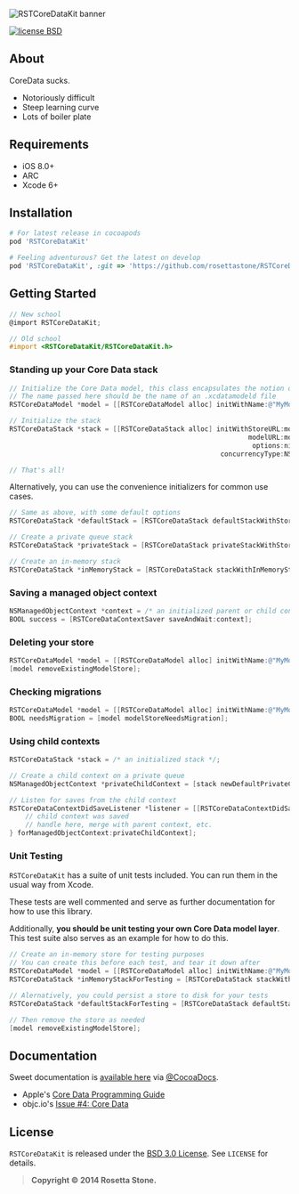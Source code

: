 ![RSTCoreDataKit banner][bannerLink]

[![license BSD](http://img.shields.io/badge/license-BSD-orange.png)][bsdLink]

## About

CoreData sucks.

* Notoriously difficult
* Steep learning curve
* Lots of boiler plate

## Requirements

* iOS 8.0+
* ARC
* Xcode 6+

## Installation

````ruby
# For latest release in cocoapods
pod 'RSTCoreDataKit'

# Feeling adventurous? Get the latest on develop
pod 'RSTCoreDataKit', :git => 'https://github.com/rosettastone/RSTCoreDataKit.git', :branch => 'develop'
````

## Getting Started

````objective-c
// New school
@import RSTCoreDataKit;

// Old school
#import <RSTCoreDataKit/RSTCoreDataKit.h>
````

### Standing up your Core Data stack

````objective-c
// Initialize the Core Data model, this class encapsulates the notion of a .xcdatamodeld file
// The name passed here should be the name of an .xcdatamodeld file
RSTCoreDataModel *model = [[RSTCoreDataModel alloc] initWithName:@"MyModelName"];

// Initialize the stack
RSTCoreDataStack *stack = [[RSTCoreDataStack alloc] initWithStoreURL:model.storeURL
                                                            modelURL:model.modelURL
                                                             options:nil
                                                     concurrencyType:NSMainQueueConcurrencyType];

// That's all!
````

Alternatively, you can use the convenience initializers for common use cases.

````objective-c
// Same as above, with some default options
RSTCoreDataStack *defaultStack = [RSTCoreDataStack defaultStackWithStoreURL:model.storeURL modelURL:model.modelURL];

// Create a private queue stack
RSTCoreDataStack *privateStack = [RSTCoreDataStack privateStackWithStoreURL:model.storeURL modelURL:model.modelURL];

// Create an in-memory stack
RSTCoreDataStack *inMemoryStack = [RSTCoreDataStack stackWithInMemoryStoreWithModelURL:model.modelURL];
````

### Saving a managed object context

````objective-c
NSManagedObjectContext *context = /* an initialized parent or child context */;
BOOL success = [RSTCoreDataContextSaver saveAndWait:context];
````

### Deleting your store

````objective-c
RSTCoreDataModel *model = [[RSTCoreDataModel alloc] initWithName:@"MyModelName"];
[model removeExistingModelStore];
````

### Checking migrations

````objective-c
RSTCoreDataModel *model = [[RSTCoreDataModel alloc] initWithName:@"MyModelName"];
BOOL needsMigration = [model modelStoreNeedsMigration];
````

### Using child contexts

````objective-c
RSTCoreDataStack *stack = /* an initialized stack */;

// Create a child context on a private queue
NSManagedObjectContext *privateChildContext = [stack newDefaultPrivateChildContext];

// Listen for saves from the child context
RSTCoreDataContextDidSaveListener *listener = [[RSTCoreDataContextDidSaveListener alloc] initWithHandler:^(NSNotification *notification) {
    // child context was saved
    // handle here, merge with parent context, etc.
} forManagedObjectContext:privateChildContext];
````

### Unit Testing

`RSTCoreDataKit` has a suite of unit tests included. You can run them in the usual way from Xcode. 

These tests are well commented and serve as further documentation for how to use this library.

Additionally, **you should be unit testing your own Core Data model layer**. This test suite also serves as an example for how to do this.

````objective-c
// Create an in-memory store for testing purposes
// You can create this before each test, and tear it down after
RSTCoreDataModel *model = [[RSTCoreDataModel alloc] initWithName:@"MyModelName"];
RSTCoreDataStack *inMemoryStackForTesting = [RSTCoreDataStack stackWithInMemoryStoreWithModelURL:model.modelURL];

// Alernatively, you could persist a store to disk for your tests
RSTCoreDataStack *defaultStackForTesting = [RSTCoreDataStack defaultStackWithStoreURL:model.storeURL modelURL:model.modelURL];

// Then remove the store as needed
[model removeExistingModelStore];
````

## Documentation

Sweet documentation is [available here][docsLink] via [@CocoaDocs](https://twitter.com/CocoaDocs).

* Apple's [Core Data Programming Guide](https://developer.apple.com/library/mac/documentation/Cocoa/Conceptual/CoreData/cdProgrammingGuide.html)
* objc.io's [Issue #4: Core Data](http://www.objc.io/issue-4/)

## License

`RSTCoreDataKit` is released under the [BSD 3.0 License][bsdLink]. See `LICENSE` for details.

>**Copyright &copy; 2014 Rosetta Stone.**

[docsLink]:http://cocoadocs.org/docsets/RSTCoreDataKit
[bsdLink]:http://opensource.org/licenses/BSD-3-Clause
[bannerLink]:https://bytebucket.org/livemocha/rstcoredatakit/raw/8b9fa998ebae1972ae3f890525ed033367e1c46f/banner.jpg?token=bf14bd9749c56f42586bd0e41ac9f4a93ce99a0a
